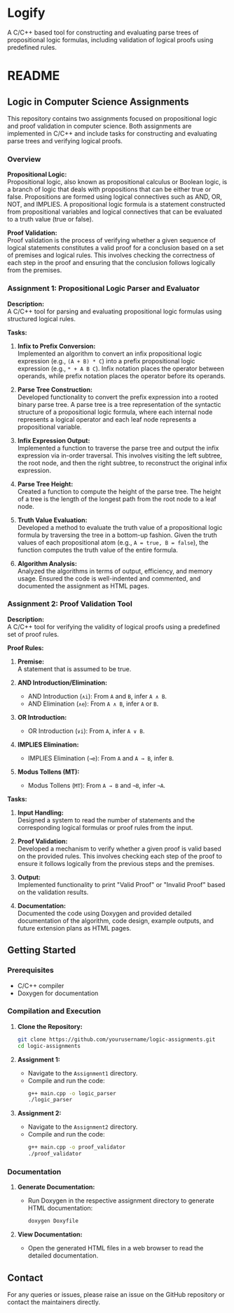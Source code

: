 # Logify
A C/C++ based tool for constructing and evaluating parse trees of propositional logic formulas, including validation of logical proofs using predefined rules.

# README

## Logic in Computer Science Assignments

This repository contains two assignments focused on propositional logic and proof validation in computer science. Both assignments are implemented in C/C++ and include tasks for constructing and evaluating parse trees and verifying logical proofs.

### Overview

**Propositional Logic:**  
Propositional logic, also known as propositional calculus or Boolean logic, is a branch of logic that deals with propositions that can be either true or false. Propositions are formed using logical connectives such as AND, OR, NOT, and IMPLIES. A propositional logic formula is a statement constructed from propositional variables and logical connectives that can be evaluated to a truth value (true or false).

**Proof Validation:**  
Proof validation is the process of verifying whether a given sequence of logical statements constitutes a valid proof for a conclusion based on a set of premises and logical rules. This involves checking the correctness of each step in the proof and ensuring that the conclusion follows logically from the premises.

### Assignment 1: Propositional Logic Parser and Evaluator

**Description:**  
A C/C++ tool for parsing and evaluating propositional logic formulas using structured logical rules.

**Tasks:**
1. **Infix to Prefix Conversion:**  
   Implemented an algorithm to convert an infix propositional logic expression (e.g., `(A + B) * C`) into a prefix propositional logic expression (e.g., `* + A B C`). Infix notation places the operator between operands, while prefix notation places the operator before its operands.
   
2. **Parse Tree Construction:**  
   Developed functionality to convert the prefix expression into a rooted binary parse tree. A parse tree is a tree representation of the syntactic structure of a propositional logic formula, where each internal node represents a logical operator and each leaf node represents a propositional variable.
   
3. **Infix Expression Output:**  
   Implemented a function to traverse the parse tree and output the infix expression via in-order traversal. This involves visiting the left subtree, the root node, and then the right subtree, to reconstruct the original infix expression.
   
4. **Parse Tree Height:**  
   Created a function to compute the height of the parse tree. The height of a tree is the length of the longest path from the root node to a leaf node.
   
5. **Truth Value Evaluation:**  
   Developed a method to evaluate the truth value of a propositional logic formula by traversing the tree in a bottom-up fashion. Given the truth values of each propositional atom (e.g., `A = true, B = false`), the function computes the truth value of the entire formula.
   
6. **Algorithm Analysis:**  
   Analyzed the algorithms in terms of output, efficiency, and memory usage. Ensured the code is well-indented and commented, and documented the assignment as HTML pages.

### Assignment 2: Proof Validation Tool

**Description:**  
A C/C++ tool for verifying the validity of logical proofs using a predefined set of proof rules.

**Proof Rules:**
1. **Premise:**  
   A statement that is assumed to be true.
   
2. **AND Introduction/Elimination:**  
   - AND Introduction (`∧i`): From `A` and `B`, infer `A ∧ B`.
   - AND Elimination (`∧e`): From `A ∧ B`, infer `A` or `B`.
   
3. **OR Introduction:**  
   - OR Introduction (`∨i`): From `A`, infer `A ∨ B`.
   
4. **IMPLIES Elimination:**  
   - IMPLIES Elimination (`→e`): From `A` and `A → B`, infer `B`.
   
5. **Modus Tollens (MT):**  
   - Modus Tollens (`MT`): From `A → B` and `¬B`, infer `¬A`.

**Tasks:**
1. **Input Handling:**  
   Designed a system to read the number of statements and the corresponding logical formulas or proof rules from the input.
   
2. **Proof Validation:**  
   Developed a mechanism to verify whether a given proof is valid based on the provided rules. This involves checking each step of the proof to ensure it follows logically from the previous steps and the premises.
   
3. **Output:**  
   Implemented functionality to print "Valid Proof" or "Invalid Proof" based on the validation results.
   
4. **Documentation:**  
   Documented the code using Doxygen and provided detailed documentation of the algorithm, code design, example outputs, and future extension plans as HTML pages.

## Getting Started

### Prerequisites

- C/C++ compiler
- Doxygen for documentation

### Compilation and Execution

1. **Clone the Repository:**
   ```sh
   git clone https://github.com/yourusername/logic-assignments.git
   cd logic-assignments
   ```

2. **Assignment 1:**
   - Navigate to the `Assignment1` directory.
   - Compile and run the code:
     ```sh
     g++ main.cpp -o logic_parser
     ./logic_parser
     ```

3. **Assignment 2:**
   - Navigate to the `Assignment2` directory.
   - Compile and run the code:
     ```sh
     g++ main.cpp -o proof_validator
     ./proof_validator
     ```

### Documentation

1. **Generate Documentation:**
   - Run Doxygen in the respective assignment directory to generate HTML documentation:
     ```sh
     doxygen Doxyfile
     ```

2. **View Documentation:**
   - Open the generated HTML files in a web browser to read the detailed documentation.

## Contact

For any queries or issues, please raise an issue on the GitHub repository or contact the maintainers directly.
